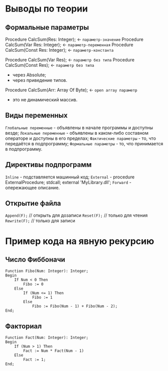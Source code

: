 # Выводы по теории
  
## Формальные параметры
Procedure CalcSum(Res: Integer); <- `параметр-значение`
Procedure CalcSum(Var Res: Integer); <- `параметр-переменная`
Procedure CalcSum(Const Res: Integer); <- `параметр-константа`   
  
Procedure CalcSum(Var Res); <- `параметр без типа`
Procedure CalcSum(Const Res); <- `параметр без типа`
  - через Absolute;
  - через приведение типов.
  
Procedure CalcSum(Arr: Array Of Byte); <- `open array параметр`
  - это не динамический массив.

## Виды переменных
  `Глобальные переменные` - объявлены в начале программы и доступны везде;
  `Локальные переменные` - объявлены в каком-либо составном операторе и доступны в его пределах;
  `Фактические параметры` - то, что передаётся в подпрограмму;
  `Формальные параметры` - то, что принимается в подпрограмму. 

## Директивы подпрограмм
  `Inline` - подставляется машинный код;
  `External` - procedure ExternalProcedure; stdcall; external 'MyLibrary.dll';
  `Forward` - опережающее описание.

## Открытие файла
  `Append(F);` // открыть для дозаписи
  `Reset(F);` // только для чтения
  `Rewrite(F);` // только для записи

# Пример кода на явную рекурсию

## Число Фиббоначи
```
Function Fibo(Num: Integer): Integer;
Begin
    If Num < 0 Then
        Fibo := 0
    Else
        If (Num <= 1) Then
            Fibo := 1
        Else
            Fibo := Fibo(Num - 1) + Fibo(Num - 2);
End;
```

## Факториал
```
Function Fact(Num: Integer): Integer;
Begin
    If (Num > 1) Then
        Fact := Num * Fact(Num - 1)
    Else
        Fact := 1;
End;
```